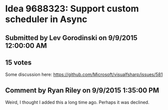# Idea 9688323: Support custom scheduler in Async #

## Submitted by Lev Gorodinski on 9/9/2015 12:00:00 AM

## 15 votes

Some discussion here: https://github.com/Microsoft/visualfsharp/issues/581




## Comment by Ryan Riley on 9/9/2015 1:35:00 PM

Weird, I thought I added this a long time ago. Perhaps it was declined.

